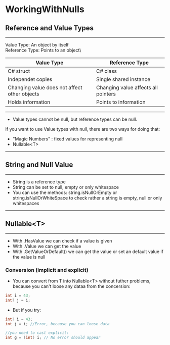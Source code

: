 # WorkingWithNulls

## Reference and Value Types

---

Value Type: An object by itself\
Reference Type: Points to an object\

| Value Type                                   | Reference Type                      |
| -------------------------------------------- | ----------------------------------- |
| C# struct                                    | C# class                            |
| Independet copies                            | Single shared instance              |
| Changing value does not affect other objects | Changing value affects all pointers |
| Holds information                            | Points to information               |

---

- Value types cannot be null, but reference types can be null.

If you want to use Value types with null, there are two ways for doing that:

- "Magic Numbers" : fixed values for representing null
- Nullable\<T>

---

## String and Null Value

---

- String is a reference type
- String can be set to null, empty or only whitespace
- You can use the methods: string.isNullOrEmpty or string.isNullOrWhiteSpace to check rather a string is empty, null or only whitespaces

---

## Nullable\<T>

---

- With .HasValue we can check if a value is given
- With .Value we can get the value
- With .GetValueOrDefault() we can get the value or set an default value if the value is null

### Conversion (implicit and explicit)

- You can convert from T into Nullable\<T> without futher problems, because you can't loose any dataa from the concersion:

```csharp
int i = 43;
int? j = i;
```

- But if you try:

```csharp
int? i = 43;
int j = i; //Error, because you can loose data

//you need to cast explicit:
int g = (int) i; // No error should appear
```
